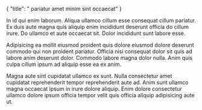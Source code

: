 {
  "title": " pariatur amet minim sint occaecat"
}

In id qui enim laborum. Aliqua ullamco cillum esse consequat cillum pariatur. Ex duis aute magna quis aliquip enim incididunt deserunt officia do cillum irure. Do ullamco et aute occaecat sit. Dolor incididunt sunt labore esse.

Adipisicing ea mollit eiusmod proident quis dolore eiusmod dolore deserunt commodo qui non proident pariatur. Officia nisi consequat dolor sit quis ad labore anim deserunt dolor. Commodo labore magna dolor nulla. Anim quis culpa cillum ipsum ad aliquip esse ea ex anim.

Magna aute sint cupidatat ullamco ex sunt. Nulla consectetur amet cupidatat reprehenderit tempor reprehenderit aute ad. Anim sunt ullamco magna occaecat ipsum in irure dolore aliquip. Enim dolore consectetur ullamco dolore ipsum officia tempor velit quis officia aliquip adipisicing aute ut.